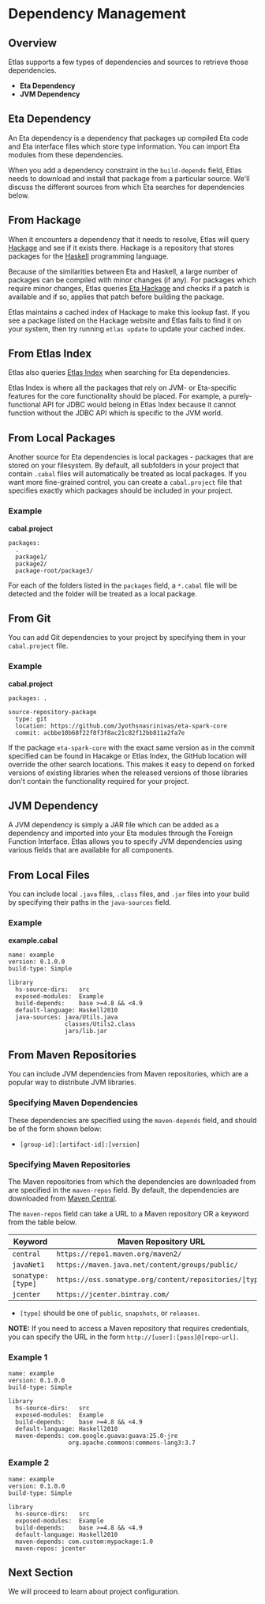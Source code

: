 # Dependency Management

## Overview

Etlas supports a few types of dependencies and sources to retrieve those dependencies.

- **Eta Dependency**
- **JVM Dependency**

## Eta Dependency

An Eta dependency is a dependency that packages up compiled Eta code and Eta interface files which store type information. You can import Eta modules from these dependencies.

When you add a dependency constraint in the `build-depends` field, Etlas needs to download and install that package from a particular source. We'll discuss the different sources from which Eta searches for dependencies below.

## From Hackage

When it encounters a dependency that it needs to resolve, Etlas will query [Hackage](https://hackage.haskell.org/) and see if it exists there. Hackage is a repository that stores packages for the [Haskell](https://www.haskell.org/) programming language. 

Because of the similarities between Eta and Haskell, a large number of packages can be compiled with minor changes (if any). For packages which require minor changes, Etlas queries [Eta Hackage](https://github.com/typelead/eta-hackage) and checks if a patch is available and if so, applies that patch before building the package.

Etlas maintains a cached index of Hackage to make this lookup fast. If you see a package listed on the Hackage website and Etlas fails to find it on your system, then try running `etlas update` to update your cached index.

## From Etlas Index

Etlas also queries [Etlas Index](https://github.com/typelead/etlas-index) when searching for Eta dependencies. 

Etlas Index is where all the packages that rely on JVM- or Eta-specific features for the core functionality should be placed. For example, a purely-functional API for JDBC would belong in Etlas Index because it cannot function without the JDBC API which is specific to the JVM world.

## From Local Packages

Another source for Eta dependencies is local packages - packages that are stored on your filesystem. By default, all subfolders in your project that contain `.cabal` files will automatically be treated as local packages. If you want more fine-grained control, you can create a `cabal.project` file that specifies exactly which packages should be included in your project.

### Example

**cabal.project**
```
packages:
  . 
  package1/
  package2/
  package-root/package3/
```

For each of the folders listed in the `packages` field, a `*.cabal` file will be detected and the folder will be treated as a local package.

## From Git

You can add Git dependencies to your project by specifying them in your `cabal.project` file.

### Example

**cabal.project**
```
packages: .

source-repository-package
  type: git
  location: https://github.com/Jyothsnasrinivas/eta-spark-core
  commit: acbbe10b68f22f8f3f8ac21c82f12bb811a2fa7e
```

If the package `eta-spark-core` with the exact same version as in the commit specified can be found in Hacakge or Etlas Index, the GitHub location will override the other search locations. This makes it easy to depend on forked versions of existing libraries when the released versions of those libraries don't contain the functionality required for your project.


## JVM Dependency

A JVM dependency is simply a JAR file which can be added as a dependency and imported into your Eta modules through the Foreign Function Interface. Etlas allows you to specify JVM dependencies using various fields that are available for all components.

## From Local Files

You can include local `.java` files, `.class` files, and `.jar` files into your build by specifying their paths in the `java-sources` field.

### Example

**example.cabal**
```
name: example
version: 0.1.0.0
build-type: Simple

library
  hs-source-dirs:   src
  exposed-modules:  Example
  build-depends:    base >=4.8 && <4.9
  default-language: Haskell2010
  java-sources: java/Utils.java
                classes/Utils2.class
                jars/lib.jar
```

## From Maven Repositories

You can include JVM dependencies from Maven repositories, which are a popular way to distribute JVM libraries. 

### Specifying Maven Dependencies

These dependencies are specified using the `maven-depends` field, and should be of the form shown below:

- `[group-id]:[artifact-id]:[version]`

### Specifying Maven Repositories

The Maven repositories from which the dependencies are downloaded from are specified in the `maven-repos` field. By default, the dependencies are downloaded from [Maven Central](https://mvnrepository.com/repos/central).

The `maven-repos` field can take a URL to a Maven repository OR a keyword from the table below.

| Keyword                    | Maven Repository URL                                     |
| -------------------------- | -------------------------------------------------------- |
| `central`                  | `https://repo1.maven.org/maven2/`                        |
| `javaNet1`                 | `https://maven.java.net/content/groups/public/`          |
| `sonatype:[type]`          | `https://oss.sonatype.org/content/repositories/[type]`   |
| `jcenter`                  | `https://jcenter.bintray.com/`                           |

- `[type]` should be one of `public`, `snapshots`, or `releases`.

**NOTE:** If you need to access a Maven repository that requires credentials, you can specify the URL in the form `http://[user]:[pass]@[repo-url]`.

### Example 1

```
name: example
version: 0.1.0.0
build-type: Simple

library
  hs-source-dirs:   src
  exposed-modules:  Example
  build-depends:    base >=4.8 && <4.9
  default-language: Haskell2010
  maven-depends: com.google.guava:guava:25.0-jre
                 org.apache.commons:commons-lang3:3.7
```

### Example 2

```
name: example
version: 0.1.0.0
build-type: Simple

library
  hs-source-dirs:   src
  exposed-modules:  Example
  build-depends:    base >=4.8 && <4.9
  default-language: Haskell2010
  maven-depends: com.custom:mypackage:1.0
  maven-repos: jcenter
```

## Next Section

We will proceed to learn about project configuration.
